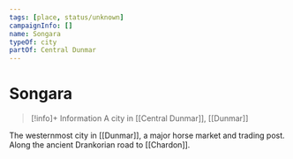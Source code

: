 ```yaml
---
tags: [place, status/unknown]
campaignInfo: []
name: Songara
typeOf: city
partOf: Central Dunmar
---
```

# Songara
>[!info]+ Information
> A  city in [[Central Dunmar]], [[Dunmar]]

The westernmost city in [[Dunmar]], a major horse market and trading post. Along the ancient Drankorian road to [[Chardon]]. 

